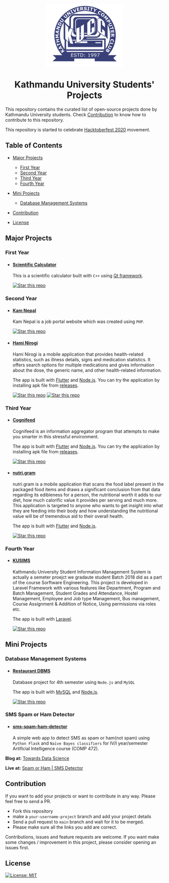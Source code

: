 <p align="center">
    <a href="http://kucc.ku.edu.np">
        <img src="./images/kucc.png" align="center" alt="kucc-icon" height="200px"/>
    </a>
</p>
<h1 align="center" style="border: 0;">Kathmandu University Students' Projects</h1>

This repository contains the curated list of open-source projects done by Kathmandu University students. Check [Contribution](#contribution) to know how to contribute to this repository.

This repository is started to celebrate [Hacktoberfest 2020](https://hacktoberfest.digitalocean.com/) movement.

## Table of Contents

- [Major Projects](#major-projects)

  - [First Year](#first-year)
  - [Second Year](#second-year)
  - [Third Year](#third-year)
  - [Fourth Year](#third-year)

- [Mini Projects](#mini-projects)
  - [Database Management Systems](#database-management-systems)
- [Contribution](#contribution)
- [License](#license)

## Major Projects

### First Year

- #### [Scientific Calculator](https://github.com/saileshbro/scientific-calculator-qt)

  This is a scientific calculator built with `C++` using [Qt framework](https://www.qt.io/product/framework).

  [![Star this repo](https://img.shields.io/github/stars/saileshbro/scientific-calculator-qt.svg)](https://github.com/saileshbro/scientific-calculator-qt)

### Second Year

- #### [Kam Nepal](https://github.com/saileshbro/kamnepal)

  Kam Nepal is a job portal website which was created using `PHP`.

  [![Star this repo](https://img.shields.io/github/stars/saileshbro/kamnepal.svg)](https://github.com/saileshbro/kamnepal)

- #### [Hami Nirogi](https://github.com/saileshbro/nirogi)

  Hami Nirogi is a mobile application that provides health-related statistics, such as illness details, signs and medication statistics. It offers search options for multiple medications and gives information about the dose, the generic name, and other health-related information.

  The app is built with [Flutter](https://flutter.dev) and [Node.js](https://nodejs.org/en/). You can try the application by installing apk file from [releases](https://github.com/saileshbro/nirogi/releases/tag/v0.1-beta).

  [![Star this repo](https://img.shields.io/github/stars/saileshbro/nirogi.svg)](https://github.com/saileshbro/nirogi) [![Star this repo](https://img.shields.io/github/stars/saileshbro/nirogi-api.svg)](https://github.com/saileshbro/nirogi-api)

### Third Year

- #### [Cognifeed](https://github.com/saileshbro/cognifeed)

  Cognifeed is an information aggregator program that attempts to make you smarter in this stressful environment.

  The app is built with [Flutter](https://flutter.dev) and [Node.js](https://nodejs.org/en/). You can try the application by installing apk file from [releases](https://github.com/saileshbro/cognifeed/releases/tag/v1.0).

  [![Star this repo](https://img.shields.io/github/stars/saileshbro/cognifeed.svg)](https://github.com/saileshbro/cognifeed)

- #### [nutri.gram](https://github.com/saileshbro/nutri.gram)

  nutri.gram is a mobile application that scans the food label present in the packaged food items and draws a significant conclusion from that data regarding its edibleness for a person, the nutritional worth it adds to our diet, how much calorific value it provides per serving and much more. This application is targeted to anyone who wants to get insight into what they are feeding into their body and how understanding the nutritional value will be of tremendous aid to their overall health.

  The app is built with [Flutter](https://flutter.dev) and [Node.js](https://nodejs.org/en/).

  [![Star this repo](https://img.shields.io/github/stars/saileshbro/nutri.gram.svg)](https://github.com/saileshbro/nutri.gram)

### Fourth Year
- #### [KUSIMS](https://github.com/sigdelsanjog/KUSIMS)

    Kathmandu University Student Information Management System is actually a semeter proejct we gradaute student Batch 2018 did as a part of the course Sorftware Engineering. This project is developed in Laravel Framework with various features like Department, Program and Batch Management, Student Grades and Attendance, Hostel Management, Employee and Job type Management, Bus management, Course Assignment & Addition of Notice, Using permissions via roles etc.
    
    The app is built with [Laravel](https://laravel.com/).
    
    [![Star this repo](https://img.shields.io/github/stars/sigdelsanjog/KUSIMS.svg)](https://github.com/sigdelsanjog/KUSIMS)
    

## Mini Projects

### Database Management Systems

- #### [Restaurant DBMS](https://github.com/saileshbro/restaurant-dbms)

  Database project for 4th semester using `Node.js` and `MySQL`

  The app is built with [MySQL](https://www.mysql.com) and [Node.js](https://nodejs.org/en/).

  [![Star this repo](https://img.shields.io/github/stars/saileshbro/restaurant-dbms.svg)](https://github.com/saileshbro/restaurant-dbms)
  
  
### SMS Spam or Ham Detector

- #### [sms-spam-ham-detector](https://github.com/maladeep/sms-spam-ham-detector)

  A simple web app to detect SMS as spam or ham(not spam) using `Python Flask` and `Naïve Bayes classifiers` for IV/I year/semester Artificial Intelligence course (COMP 472).
  
 **Blog at:** [Towards Data Science](https://towardsdatascience.com/the-ultimate-guide-to-sms-spam-or-ham-detector-aec467aecd85)
 
 **Live at:** [Spam or Ham | SMS Detector](https://sms-spam-ham-detector.herokuapp.com)



## Contribution

If you want to add your projects or want to contribute in any way. Please feel free to send a PR.

- Fork this repository
- make a `your-username-project` branch and add your project details
- Send a pull request to `main` branch and wait for it to be merged.
- Please make sure all the links you add are correct.

Contributions, issues and feature requests are welcome. If you want make some changes / improvement in this project, please consider opening an issues first.

## License

[![License: MIT](https://img.shields.io/badge/License-MIT-red.svg)](https://opensource.org/licenses/MIT)
